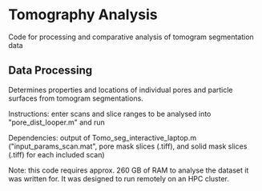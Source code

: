 # Tomography Analysis
Code for processing and comparative analysis of tomogram segmentation data

## Data Processing

Determines properties and locations of individual pores and particle surfaces from tomogram segmentations.

Instructions: enter scans and slice ranges to be analysed into "pore_dist_looper.m" and run

Dependencies: output of Tomo_seg_interactive_laptop.m ("input_params_scan.mat", pore mask slices (.tiff), and solid mask slices (.tiff)
for each included scan)

Note: this code requires approx. 260 GB of RAM to analyse the dataset it was written for. It was designed to run remotely on an HPC cluster.
